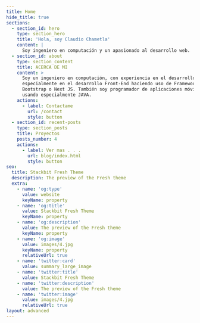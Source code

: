 ```yaml
---
title: Home
hide_title: true
sections:
  - section_id: hero
    type: section_hero
    title: 'Hola, soy Claudio Chametla'
    content: |
      Soy ingeniero en computación y un apasionado al desarrollo web.
  - section_id: about
    type: section_content
    title: ACERCA DE MI
    content: >
      Soy un ingeniero en computación, con experiencia en el desarrollo web,
      especialmente en el desarrollo Front-End haciendo uso de Frameworks como
      Bootstrap o Next JS. También soy programador de aplicaciones móviles
      usando especialmente JAVA.
    actions:
      - label: Contactame
        url: /contact
        style: button
  - section_id: recent-posts
    type: section_posts
    title: Proyectos
    posts_number: 4
    actions:
      - label: Ver mas . . .
        url: blog/index.html
        style: button
seo:
  title: Stackbit Fresh Theme
  description: The preview of the Fresh theme
  extra:
    - name: 'og:type'
      value: website
      keyName: property
    - name: 'og:title'
      value: Stackbit Fresh Theme
      keyName: property
    - name: 'og:description'
      value: The preview of the Fresh theme
      keyName: property
    - name: 'og:image'
      value: images/4.jpg
      keyName: property
      relativeUrl: true
    - name: 'twitter:card'
      value: summary_large_image
    - name: 'twitter:title'
      value: Stackbit Fresh Theme
    - name: 'twitter:description'
      value: The preview of the Fresh theme
    - name: 'twitter:image'
      value: images/4.jpg
      relativeUrl: true
layout: advanced
---
```

